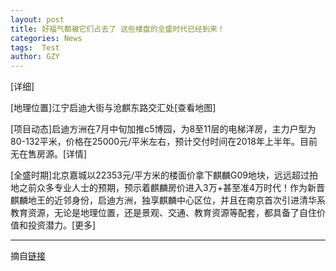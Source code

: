 ```yaml
---
layout: post
title: 好福气都被它们占去了 这些楼盘的全盛时代已经到来！
categories: News
tags:  Test
author: GZY
---
```


[详细]

[地理位置]江宁启迪大街与沧麒东路交汇处[查看地图]

[项目动态]启迪方洲在7月中旬加推c5博园，为8至11层的电梯洋房，主力户型为80-132平米，价格在25000元/平米左右，预计交付时间在2018年上半年。目前无在售房源。[详情]

[全盛时期]北京嘉城以22353元/平方米的楼面价拿下麒麟G09地块，远远超过拍地之前众多专业人士的预期，预示着麒麟房价进入3万+甚至准4万时代！作为新晋麒麟地王的近邻身份，启迪方洲，独享麒麟中心区位，并且在南京首次引进清华系教育资源，无论是地理位置，还是景观、交通、教育资源等配套，都具备了自住价值和投资潜力。[更多]

*****

摘自[链接](http://nj.house.ifeng.com/column/news/hfqdb)